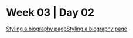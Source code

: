# Week 03 | Day 02

  [Styling a biography pageStyling a biography page](/curriculum/TBP/week03/exercises/styling_a_biography_page/index.md)